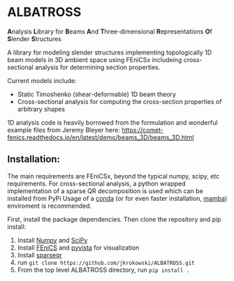 # ALBATROSS
**A**nalysis **L**ibrary for **B**eams **A**nd **T**hree-dimensional **R**epresentations **O**f **S**lender **S**tructures

A library for modeling slender structures implementing topologically 1D beam models in 3D ambient space using FEniCSx includeing cross-sectional analysis for determining section properties.

Current models include:
* Static Timoshenko (shear-deformable) 1D beam theory
* Cross-sectional analysis for computing the cross-section properties of arbitrary shapes

1D analysis code is heavily borrowed from the formulation and wonderful example files from Jeremy Bleyer here:
https://comet-fenics.readthedocs.io/en/latest/demo/beams_3D/beams_3D.html

## Installation:
The main requirements are FEniCSx, beyond the typical numpy, scipy, etc requirements. 
For cross-sectional analysis, a python wrapped implementation of a sparse QR decomposition is used which can be installed from PyPi
Usage of a [conda](https://docs.conda.io/projects/conda/en/latest/user-guide/install/index.html) (or for even faster installation, [mamba](https://mamba.readthedocs.io/en/latest/installation/mamba-installation.html)) enviroment is recommended.

First, install the package dependencies. Then clone the repository and pip install:

1. Install [Numpy](https://numpy.org/) and [SciPy](https://scipy.org/)
2. Install [FEniCS](https://fenicsproject.org/download/) and [pyvista](https://docs.pyvista.org/version/stable/) for visualization
3. Install [sparseqr](https://github.com/yig/PySPQR)
4. run ```git clone https://github.com/jkrokowski/ALBATROSS.git```
5. From the top level ALBATROSS directory, run ```pip install .```